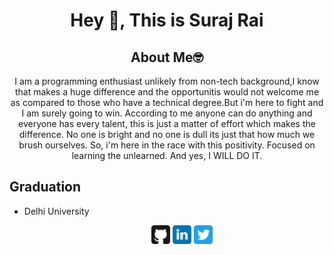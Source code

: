<h1 align='center'>Hey 👋, This is Suraj Rai</h1>
<p align = 'center'> 
 <h2 align='center'>About Me🤓</h2>
<p align='center'>I am a programming enthusiast unlikely from non-tech background,I know that makes a huge difference and the opportunitis would not welcome me as compared to those who have a technical degree.But i'm here to fight and I am surely going to win. According to me anyone can do anything and everyone has every talent, this is just a matter of effort which makes the difference. No one is bright and no one is dull its just that how much we brush ourselves. So, i'm here in the race with this positivity. Focused on learning the unlearned. And yes, I WILL DO IT.</p>
<h2>Graduation</h2>
<ul>
<li>Delhi University</li>
 <ul>
<p align = 'center'> 
 <a href = https://github.com/sr3688 target='blank'> <img src=https://github.com/edent/SuperTinyIcons/blob/master/images/svg/github.svg height='30' weight='30'/></a>
<a href = https://www.linkedin.com/in/sr3688 target='blank'> <img src=https://github.com/edent/SuperTinyIcons/blob/master/images/svg/linkedin.svg height='30' weight='30'/></a> 
<a href = https://twitter.com/surajrai_z target='blank'> <img src=https://github.com/edent/SuperTinyIcons/blob/master/images/svg/twitter.svg height='30' weight='30'/></a>
